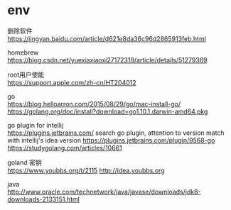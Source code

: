# env

删除软件  
https://jingyan.baidu.com/article/d621e8da36c96d2865913feb.html  

homebrew  
https://blog.csdn.net/yuexiaxiaoxi27172319/article/details/51279369  

root用户使能  
https://support.apple.com/zh-cn/HT204012  

go  
https://blog.helloarron.com/2015/08/29/go/mac-install-go/  
https://golang.org/doc/install?download=go1.10.1.darwin-amd64.pkg  

go plugin for intellij  
https://plugins.jetbrains.com/ search go plugin, attention to version match with intellij's idea version
https://plugins.jetbrains.com/plugin/9568-go  
https://studygolang.com/articles/10661  

goland 密钥  
https://www.youbbs.org/t/2115 http://idea.youbbs.org  

java  
http://www.oracle.com/technetwork/java/javase/downloads/jdk8-downloads-2133151.html  
